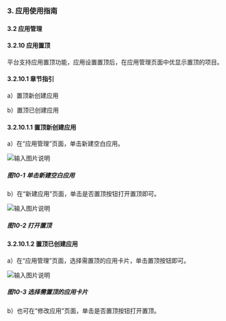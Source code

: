 ### 3. 应用使用指南

#### 3.2 应用管理

#### 3.2.10 应用置顶

平台支持应用置顶功能，应用设置置顶后，在应用管理页面中优显示置顶的项目。

#### 3.2.10.1 章节指引

a）置顶新创建应用

b）置顶已创建应用

#### 3.2.10.1.1 置顶新创建应用

a）在“应用管理”页面，单击新建空白应用。

![输入图片说明](../../../../images/%20SoFlu%EF%BC%88%E5%89%8D%E7%AB%AF%EF%BC%89%E5%85%A8%E8%87%AA%E5%8A%A8%E5%BC%80%E5%8F%91%E5%B9%B3%E5%8F%B0%E6%95%99%E7%A8%8B/1.%20%E6%9C%80%E6%96%B0%E7%89%88%E6%9C%AC%20-%20%E6%9B%B4%E6%96%B0%E6%97%A5%E6%9C%9F%20-%202023.01.10/3.%20%E5%BA%94%E7%94%A8%E4%BD%BF%E7%94%A8%E6%8C%87%E5%8D%97/2.%20%E5%BA%94%E7%94%A8%E7%AE%A1%E7%90%86/10-1.png)

##### 图10-1 单击新建空白应用

b）在“新建应用”页面，单击是否置顶按钮打开置顶即可。

![输入图片说明](../../../../images/%20SoFlu%EF%BC%88%E5%89%8D%E7%AB%AF%EF%BC%89%E5%85%A8%E8%87%AA%E5%8A%A8%E5%BC%80%E5%8F%91%E5%B9%B3%E5%8F%B0%E6%95%99%E7%A8%8B/1.%20%E6%9C%80%E6%96%B0%E7%89%88%E6%9C%AC%20-%20%E6%9B%B4%E6%96%B0%E6%97%A5%E6%9C%9F%20-%202023.01.10/3.%20%E5%BA%94%E7%94%A8%E4%BD%BF%E7%94%A8%E6%8C%87%E5%8D%97/2.%20%E5%BA%94%E7%94%A8%E7%AE%A1%E7%90%86/10-2.png)

##### 图10-2 打开置顶

#### 3.2.10.1.2 置顶已创建应用

a）在“应用管理”页面，选择需置顶的应用卡片，单击置顶按钮即可。

![输入图片说明](../../../../images/%20SoFlu%EF%BC%88%E5%89%8D%E7%AB%AF%EF%BC%89%E5%85%A8%E8%87%AA%E5%8A%A8%E5%BC%80%E5%8F%91%E5%B9%B3%E5%8F%B0%E6%95%99%E7%A8%8B/1.%20%E6%9C%80%E6%96%B0%E7%89%88%E6%9C%AC%20-%20%E6%9B%B4%E6%96%B0%E6%97%A5%E6%9C%9F%20-%202023.01.10/3.%20%E5%BA%94%E7%94%A8%E4%BD%BF%E7%94%A8%E6%8C%87%E5%8D%97/2.%20%E5%BA%94%E7%94%A8%E7%AE%A1%E7%90%86/10-3.png)

##### 图10-3 选择需置顶的应用卡片

b）也可在“修改应用”页面，单击是否置顶按钮打开置顶。

